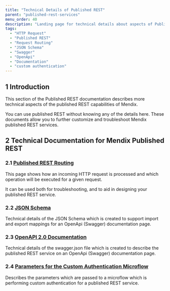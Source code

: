 ```yaml
---
title: "Technical Details of Published REST"
parent: "published-rest-services"
menu_order: 40
description: "Landing page for technical details about aspects of Published REST"
tags:
  - "HTTP Request"
  - "Published REST"
  - "Request Routing"
  - "JSON Schema"
  - "Swagger"
  - "OpenApi"
  - "Documentation"
  - "custom authentication"
---
```


## 1 Introduction

This section of the Published REST documentation describes more technical aspects of the published REST capabilities of Mendix.

You can use published REST without knowing any of the details here. These documents allow you to further customize and troubleshoot Mendix published REST services.

## 2 Technical Documentation for Mendix Published REST

### 2.1 [Published REST Routing](published-rest-routing)

This page shows how an incoming HTTP request is processed and which operation will be executed for a given request.

It can be used both for troubleshooting, and to aid in designing your published REST service.

### 2.2 [JSON Schema](published-rest-service-json-schema)

Technical details of the JSON Schema which is created to support import and export mappings for an OpenApi (Swagger) documentation page.

### 2.3 [OpenAPI 2.0 Documentation](open-api)

Technical details of the swagger.json file which is created to describe the published REST service on an OpenApi (Swagger) documentation page.

### 2.4 [Parameters for the Custom Authentication Microflow](published-rest-authentication-parameter)

Describes the parameters which are passed to a microflow which is performing custom authentication for a published REST service.
